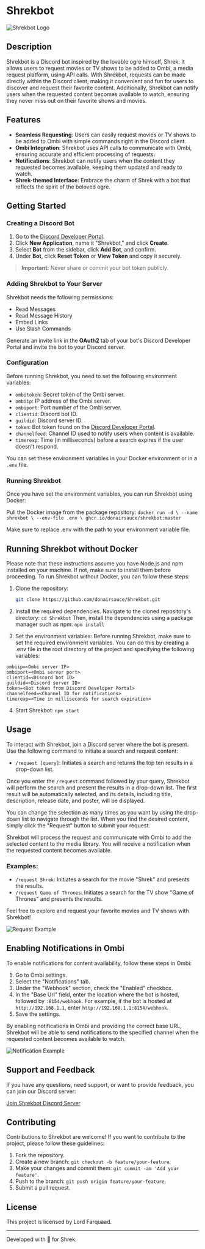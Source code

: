 # Shrekbot

![Shrekbot Logo](https://upload.wikimedia.org/wikipedia/en/4/4d/Shrek_%28character%29.png)

## Description

Shrekbot is a Discord bot inspired by the lovable ogre himself, Shrek. It allows users to request movies or TV shows to be added to Ombi, a media request platform, using API calls. With Shrekbot, requests can be made directly within the Discord client, making it convenient and fun for users to discover and request their favorite content. Additionally, Shrekbot can notify users when the requested content becomes available to watch, ensuring they never miss out on their favorite shows and movies.

## Features

- **Seamless Requesting**: Users can easily request movies or TV shows to be added to Ombi with simple commands right in the Discord client.
- **Ombi Integration**: Shrekbot uses API calls to communicate with Ombi, ensuring accurate and efficient processing of requests.
- **Notifications**: Shrekbot can notify users when the content they requested becomes available, keeping them updated and ready to watch.
- **Shrek-themed Interface**: Embrace the charm of Shrek with a bot that reflects the spirit of the beloved ogre.

## Getting Started

### Creating a Discord Bot

1. Go to the [Discord Developer Portal](https://discord.com/developers/applications).
2. Click **New Application**, name it "Shrekbot," and click **Create**.
3. Select **Bot** from the sidebar, click **Add Bot**, and confirm.
4. Under **Bot**, click **Reset Token** or **View Token** and copy it securely.

> **Important:** Never share or commit your bot token publicly.

### Adding Shrekbot to Your Server

Shrekbot needs the following permissions:

- Read Messages
- Read Message History
- Embed Links
- Use Slash Commands

Generate an invite link in the **OAuth2** tab of your bot's Discord Developer Portal and invite the bot to your Discord server.

### Configuration

Before running Shrekbot, you need to set the following environment variables:

- `ombitoken`: Secret token of the Ombi server.
- `ombiip`: IP address of the Ombi server.
- `ombiport`: Port number of the Ombi server.
- `clientid`: Discord bot ID.
- `guildid`: Discord server ID.
- `token`: Bot token found on the [Discord Developer Portal](https://discord.com/developers/).
- `channelfeed`: Channel ID used to notify users when content is available.
- `timerexp`: Time (in milliseconds) before a search expires if the user doesn't respond.

You can set these environment variables in your Docker environment or in a `.env` file.


### Running Shrekbot

Once you have set the environment variables, you can run Shrekbot using Docker:

Pull the Docker image from the package repository:
`docker run -d \
  --name shrekbot \
  --env-file .env \
  ghcr.io/donairsauce/shrekbot:master`

Make sure to replace .env with the path to your environment variable file.

## Running Shrekbot without Docker

Please note that these instructions assume you have Node.js and npm installed on your machine. If not, make sure to install them before proceeding.
To run Shrekbot without Docker, you can follow these steps:

1. Clone the repository: 
   ```bash
   git clone https://github.com/donairsauce/Shrekbot.git
   
2. Install the required dependencies. Navigate to the cloned repository's directory:
`cd Shrekbot`
Then, install the dependencies using a package manager such as npm:
`npm install`

3. Set the environment variables: Before running Shrekbot, make sure to set the required environment variables. You can do this by creating a .env file in the root directory of the project and specifying the following variables:

```ombitoken=<Ombi server token>
ombiip=<Ombi server IP>
ombiport=<Ombi server port>
clientid=<Discord bot ID>
guildid=<Discord server ID>
token=<Bot token from Discord Developer Portal>
channelfeed=<Channel ID for notifications>
timerexp=<Time in milliseconds for search expiration>
```
4. Start Shrekbot:
`npm start`

## Usage

To interact with Shrekbot, join a Discord server where the bot is present. Use the following command to initiate a search and request content:

- `/request [query]`: Initiates a search and returns the top ten results in a drop-down list.

Once you enter the `/request` command followed by your query, Shrekbot will perform the search and present the results in a drop-down list. The first result will be automatically selected, and its details, including title, description, release date, and poster, will be displayed.

You can change the selection as many times as you want by using the drop-down list to navigate through the list. When you find the desired content, simply click the "Request" button to submit your request.

Shrekbot will process the request and communicate with Ombi to add the selected content to the media library. You will receive a notification when the requested content becomes available.

### Examples:

- `/request Shrek`: Initiates a search for the movie "Shrek" and presents the results.
- `/request Game of Thrones`: Initiates a search for the TV show "Game of Thrones" and presents the results.

Feel free to explore and request your favorite movies and TV shows with Shrekbot!

![Request Example](https://i.imgur.com/mfHzkCh.png)

## Enabling Notifications in Ombi

To enable notifications for content availability, follow these steps in Ombi:

1. Go to Ombi settings.
2. Select the "Notifications" tab.
3. Under the "Webhook" section, check the "Enabled" checkbox.
4. In the "Base Url" field, enter the location where the bot is hosted, followed by `:8154/webhook`. For example, if the bot is hosted at `http://192.168.1.1`, enter `http://192.168.1.1:8154/webhook`.
5. Save the settings.

By enabling notifications in Ombi and providing the correct base URL, Shrekbot will be able to send notifications to the specified channel when the requested content becomes available to watch.

![Notification Example](https://i.imgur.com/BtTm5Ze.png)

## Support and Feedback

If you have any questions, need support, or want to provide feedback, you can join our Discord server:

[Join Shrekbot Discord Server](https://discord.gg/Jhr9e9RHwE)

## Contributing

Contributions to Shrekbot are welcome! If you want to contribute to the project, please follow these guidelines:

1. Fork the repository.
2. Create a new branch: `git checkout -b feature/your-feature`.
3. Make your changes and commit them: `git commit -am 'Add your feature'`.
4. Push to the branch: `git push origin feature/your-feature`.
5. Submit a pull request.

## License

This project is licensed by Lord Farquaad.

---

Developed with 💚 for Shrek.
